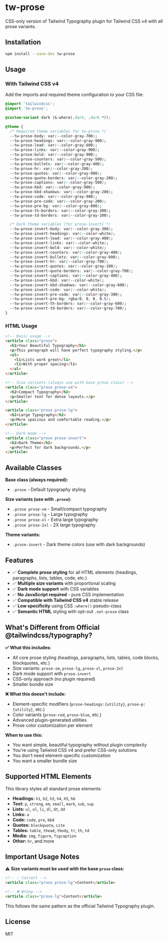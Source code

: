 # tw-prose

CSS-only version of Tailwind Typography plugin for Tailwind CSS v4 with all prose variants.

## Installation

```bash
npm install --save-dev tw-prose
```

## Usage

### With Tailwind CSS v4

Add the imports and required theme configuration to your CSS file:

```css
@import 'tailwindcss';
@import 'tw-prose';

@custom-variant dark (&:where(.dark, .dark *));

@theme {
  /* Required theme variables for tw-prose */
  --tw-prose-body: var(--color-gray-700);
  --tw-prose-headings: var(--color-gray-900);
  --tw-prose-lead: var(--color-gray-600);
  --tw-prose-links: var(--color-gray-900);
  --tw-prose-bold: var(--color-gray-900);
  --tw-prose-counters: var(--color-gray-500);
  --tw-prose-bullets: var(--color-gray-400);
  --tw-prose-hr: var(--color-gray-200);
  --tw-prose-quotes: var(--color-gray-900);
  --tw-prose-quote-borders: var(--color-gray-200);
  --tw-prose-captions: var(--color-gray-500);
  --tw-prose-kbd: var(--color-gray-900);
  --tw-prose-kbd-shadows: var(--color-gray-200);
  --tw-prose-code: var(--color-gray-900);
  --tw-prose-pre-code: var(--color-gray-200);
  --tw-prose-pre-bg: var(--color-gray-800);
  --tw-prose-th-borders: var(--color-gray-300);
  --tw-prose-td-borders: var(--color-gray-200);

  /* Dark theme variables (for prose-invert) */
  --tw-prose-invert-body: var(--color-gray-300);
  --tw-prose-invert-headings: var(--color-white);
  --tw-prose-invert-lead: var(--color-gray-400);
  --tw-prose-invert-links: var(--color-white);
  --tw-prose-invert-bold: var(--color-white);
  --tw-prose-invert-counters: var(--color-gray-400);
  --tw-prose-invert-bullets: var(--color-gray-600);
  --tw-prose-invert-hr: var(--color-gray-700);
  --tw-prose-invert-quotes: var(--color-gray-100);
  --tw-prose-invert-quote-borders: var(--color-gray-700);
  --tw-prose-invert-captions: var(--color-gray-400);
  --tw-prose-invert-kbd: var(--color-white);
  --tw-prose-invert-kbd-shadows: var(--color-gray-600);
  --tw-prose-invert-code: var(--color-white);
  --tw-prose-invert-pre-code: var(--color-gray-300);
  --tw-prose-invert-pre-bg: rgba(0, 0, 0, 0.5);
  --tw-prose-invert-th-borders: var(--color-gray-600);
  --tw-prose-invert-td-borders: var(--color-gray-700);
}
```

### HTML Usage

```html
<!-- Basic usage -->
<article class="prose">
  <h1>Your Beautiful Typography</h1>
  <p>This paragraph will have perfect typography styling.</p>
  <ul>
    <li>Lists work great</li>
    <li>With proper spacing</li>
  </ul>
</article>

<!-- Size variants (always use with base prose class) -->
<article class="prose prose-sm">
  <h2>Compact Typography</h2>
  <p>Smaller text for dense layouts.</p>
</article>

<article class="prose prose-lg">
  <h2>Large Typography</h2>
  <p>More spacious and comfortable reading.</p>
</article>

<!-- Dark mode -->
<article class="prose prose-invert">
  <h2>Dark Theme</h2>
  <p>Perfect for dark backgrounds.</p>
</article>
```

## Available Classes

**Base class (always required):**

- `.prose` - Default typography styling

**Size variants (use with `.prose`):**

- `.prose prose-sm` - Small/compact typography
- `.prose prose-lg` - Large typography
- `.prose prose-xl` - Extra large typography
- `.prose prose-2xl` - 2X large typography

**Theme variants:**

- `.prose-invert` - Dark theme colors (use with dark backgrounds)

## Features

- ✅ **Complete prose styling** for all HTML elements (headings, paragraphs, lists, tables, code, etc.)
- ✅ **Multiple size variants** with proportional scaling
- ✅ **Dark mode support** with CSS variables
- ✅ **No JavaScript required** - pure CSS implementation
- ✅ **Compatible with Tailwind CSS v4** stable release
- ✅ **Low specificity** using CSS `:where()` pseudo-class
- ✅ **Semantic HTML** styling with opt-out `.not-prose` class

## What's Different from Official @tailwindcss/typography?

**✅ What this includes:**

- All core prose styling (headings, paragraphs, lists, tables, code blocks, blockquotes, etc.)
- Size variants: `prose-sm`, `prose-lg`, `prose-xl`, `prose-2xl`
- Dark mode support with `prose-invert`
- CSS-only approach (no plugin required)
- Smaller bundle size

**❌ What this doesn't include:**

- Element-specific modifiers (`prose-headings:{utility}`, `prose-p:{utility}`, etc.)
- Color variants (`prose-red`, `prose-blue`, etc.)
- Advanced plugin-generated utilities
- Prose color customization per element

**When to use this:**

- You want simple, beautiful typography without plugin complexity
- You're using Tailwind CSS v4 and prefer CSS-only solutions
- You don't need element-specific customization
- You want a smaller bundle size

## Supported HTML Elements

This library styles all standard prose elements:

- **Headings:** `h1`, `h2`, `h3`, `h4`, `h5`, `h6`
- **Text:** `p`, `strong`, `em`, `small`, `mark`, `sub`, `sup`
- **Lists:** `ul`, `ol`, `li`, `dl`, `dt`, `dd`
- **Links:** `a`
- **Code:** `code`, `pre`, `kbd`
- **Quotes:** `blockquote`, `cite`
- **Tables:** `table`, `thead`, `tbody`, `tr`, `th`, `td`
- **Media:** `img`, `figure`, `figcaption`
- **Other:** `hr`, and more

## Important Usage Notes

⚠️ **Size variants must be used with the base `prose` class:**

```html
<!-- ✅ Correct -->
<article class="prose prose-lg">Content</article>

<!-- ❌ Wrong -->
<article class="prose-lg">Content</article>
```

This follows the same pattern as the official Tailwind Typography plugin.

## License

MIT
